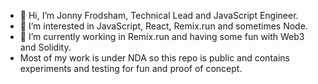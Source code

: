 - 👋 Hi, I’m Jonny Frodsham, Technical Lead and JavaScript Engineer.
- 👀 I’m interested in JavaScript, React, Remix.run and sometimes Node.
- 🌱 I’m currently working in Remix.run and having some fun with Web3 and Solidity.
- Most of my work is under NDA so this repo is public and contains experiments and testing for fun and proof of concept.

<!---
roninfrodsham/roninfrodsham is a ✨ special ✨ repository because its `README.md` (this file) appears on your GitHub profile.
You can click the Preview link to take a look at your changes.
--->
